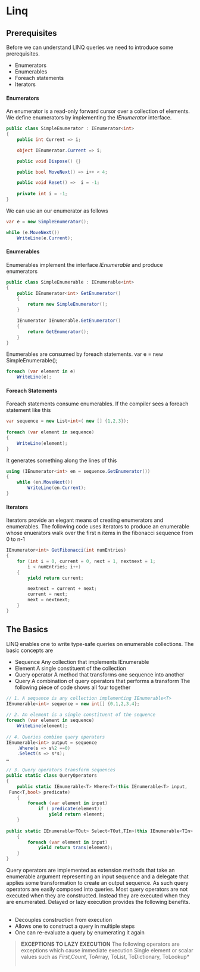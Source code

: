 ﻿# Linq
## Prerequisites
Before we can understand LINQ queries we need to introduce some prerequisites.
* Enumerators
* Enumerables
* Foreach statements
* Iterators

#### Enumerators
An enumerator is a read-only forward cursor over a collection of elements. We define enumerators by implementing the *IEnumerator<T>* interface.

```csharp
public class SimpleEnumerator : IEnumerator<int>
{	
	public int Current => i;

	object IEnumerator.Current => i;

	public void Dispose() {}

	public bool MoveNext() => i++ < 4;

	public void Reset() =>  i = -1;
	
	private int i = -1;
}
```

We can use an our enumerator as follows

```csharp
var e = new SimpleEnumerator();

while (e.MoveNext())
	WriteLine(e.Current);
```
#### Enumerables
Enumerables implement the interface *IEnumerable<T>* and produce enumerators

```csharp
public class SimpleEnumerable : IEnumerable<int>
{
	public IEnumerator<int> GetEnumerator()
	{
		return new SimpleEnumerator();
	}

	IEnumerator IEnumerable.GetEnumerator()
	{
		return GetEnumerator();
	}
}
```
Enumerables are consumed by foreach statements.
var e = new SimpleEnumerable();

```csharp
foreach (var element in e)
	WriteLine(e);
```
#### Foreach Statements
Foreach statements consume enumerables. If the compiler sees a foreach statement like this

```csharp
var sequence = new List<int>( new [] {1,2,3});
	
foreach (var element in sequence)
{
	WriteLine(element);
}
```
It generates something along the lines of this
```csharp
using (IEnumerator<int> en = sequence.GetEnumerator())
{
    while (en.MoveNext())
		WriteLine(en.Current);
}
```
#### Iterators
Iterators provide an elegant means of creating enumerators and enumerables.  The following code uses iterators to produce an enumerable whose enuerators walk over the first n items in the fibonacci sequence from 0 to n-1

```csharp
IEnumerator<int> GetFibonacci(int numEntries)
{
	for (int i = 0, current = 0, next = 1, nextnext = 1;
		i < numEntries; i++)
	{
		yield return current;

		nextnext = current + next;
		current = next;
		next = nextnext;
	}
}
```
## The Basics
LINQ enables one to write type-safe queries on enumerable collections. The basic concepts are 
* Sequence		Any collection that implements IEnumerable<T>
* Element		A single constituent of the collection
* Query operator	A method that transforms one sequence into another
* Query 		A combination of query operators that performs a transform
The following piece of code shows all four together

```csharp
// 1. A sequence is any collection implementing IEnumerable<T>
IEnumerable<int> sequence = new int[] {0,1,2,3,4};
	
// 2. An element is a single constituent of the sequence
foreach (var element in sequence)
	WriteLine(element);
	
// 4. Queries combine query operators
IEnumerable<int> output = sequence
	.Where(s => s%2 ==0)
	.Select(s => s*s);
…

// 3. Query operators transform sequences
public static class QueryOperators
{
	public static IEnumerable<T> Where<T>(this IEnumerable<T> input,
 Func<T,bool> predicate)
	{
		foreach (var element in input)
			if ( predicate(element))
				yield return element;
	}
	
public static IEnumerable<TOut> Select<TOut,TIn>(this IEnumerable<TIn> input, Func<TIn,TOut> trans)
	{
		foreach (var element in input)
			yield return trans(element);
	}
}
```
Query operators are implemented as extension methods that take an enumerable argument representing an input sequence and a delegate that applies some transformation to create an output sequence. As such query operators are easily composed into queries. Most query operators are not executed when they are constructed. Instead they are executed when they are enumerated. Delayed or lazy execution provides the following benefits.
 
 * Decouples construction from execution
 * Allows one to construct a query in multiple steps
 * One can re-evaluate a query by enumerating it again



> **EXCEPTIONS TO LAZY EXECUTION**
> The following operators are exceptions which cause immediate execution
> Single element or scalar values such as *First,Count*, ToArray, ToList, ToDictionary, ToLookup*
 
